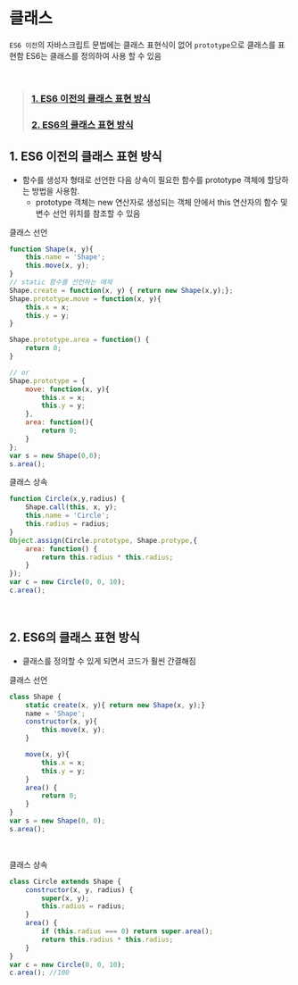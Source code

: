 # 클래스 
`ES6 이전`의 자바스크립트 문법에는 클래스 표현식이 없어 `prototype`으로 클래스를 표현함 ES6는 클래스를 정의하여 사용 할 수 있음

<br>

> ### [1. ES6 이전의 클래스 표현 방식](#1-es6-이전의-클래스-표현-방식)
> ### [2. ES6의 클래스 표현 방식](#2-es6의-클래스-표현-방식)

## 1. ES6 이전의 클래스 표현 방식
- 함수를 생성자 형태로 선언한 다음 상속이 필요한 함수를 prototype 객체에 할당하는 방법을 사용함.
    - prototype 객체는 new 연산자로 생성되는 객체 안에서 this 연산자의 함수 및 변수 선언 위치를 참조할 수 있음   

클래스 선언
```js
function Shape(x, y){
    this.name = 'Shape';
    this.move(x, y);
}
// static 함수를 선언하는 예제
Shape.create = function(x, y) { return new Shape(x,y);};
Shape.prototype.move = function(x, y){
    this.x = x;
    this.y = y;
}

Shape.prototype.area = function() {
    return 0;
}

// or
Shape.prototype = {
    move: function(x, y){
        this.x = x;
        this.y = y;
    },
    area: function(){
        return 0;
    }
};
var s = new Shape(0,0);
s.area();
```

클래스 상속
```js
function Circle(x,y,radius) {
    Shape.call(this, x, y);
    this.name = 'Circle';
    this.radius = radius;
}
Object.assign(Circle.prototype, Shape.protype,{
    area: function() {
        return this.radius * this.radius;
    }
});
var c = new Circle(0, 0, 10);
c.area();
```

<br>

## 2. ES6의 클래스 표현 방식
- 클래스를 정의할 수 있게 되면서 코드가 훨씬 간결해짐

클래스 선언
```js
class Shape {
    static create(x, y){ return new Shape(x, y);}
    name = 'Shape';
    constructor(x, y){
        this.move(x, y);
    }

    move(x, y){
        this.x = x;
        this.y = y;
    }
    area() { 
        return 0;
    }
}
var s = new Shape(0, 0);
s.area();
```

<br>

클래스 상속
```js
class Circle extends Shape {
    constructor(x, y, radius) {
        super(x, y);
        this.radius = radius;
    }
    area() {
        if (this.radius === 0) return super.area();
        return this.radius * this.radius;
    }
}
var c = new Circle(0, 0, 10);
c.area(); //100 
```




